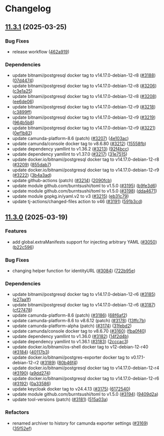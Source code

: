 # Changelog

## [11.3.1](https://github.com/camunda/camunda-platform-helm/compare/camunda-platform-11.3.0...camunda-platform-11.3.1) (2025-03-25)


### Bug Fixes

* release workflow ([462a919](https://github.com/camunda/camunda-platform-helm/commit/462a919425960a1df9ad1c6ccfa6ef3f46d7609b))


### Dependencies

* update bitnami/postgresql docker tag to v14.17.0-debian-12-r8 ([#3188](https://github.com/camunda/camunda-platform-helm/issues/3188)) ([07d4474](https://github.com/camunda/camunda-platform-helm/commit/07d44744a8e77c4bfce5ed36da402edc5c4f25e1))
* update bitnami/postgresql docker tag to v14.17.0-debian-12-r8 ([#3206](https://github.com/camunda/camunda-platform-helm/issues/3206)) ([c3e1a25](https://github.com/camunda/camunda-platform-helm/commit/c3e1a256cb85eccbc9b4875556da17fa8be8829e))
* update bitnami/postgresql docker tag to v14.17.0-debian-12-r8 ([#3208](https://github.com/camunda/camunda-platform-helm/issues/3208)) ([ee6de06](https://github.com/camunda/camunda-platform-helm/commit/ee6de06243f5d6f6c8064cf79bc0aa0892f0d166))
* update bitnami/postgresql docker tag to v14.17.0-debian-12-r9 ([#3218](https://github.com/camunda/camunda-platform-helm/issues/3218)) ([c3899ff](https://github.com/camunda/camunda-platform-helm/commit/c3899fffceceb29be1ac440a5d008c8a0c5593ef))
* update bitnami/postgresql docker tag to v14.17.0-debian-12-r9 ([#3219](https://github.com/camunda/camunda-platform-helm/issues/3219)) ([964b5b8](https://github.com/camunda/camunda-platform-helm/commit/964b5b8bc70e01774227aec021b9c48292d83388))
* update bitnami/postgresql docker tag to v14.17.0-debian-12-r9 ([#3221](https://github.com/camunda/camunda-platform-helm/issues/3221)) ([0ef1b82](https://github.com/camunda/camunda-platform-helm/commit/0ef1b82247c4ad0fb7307ec977f7a8ec74a1805d))
* update camunda-platform-8.6 (patch) ([#3207](https://github.com/camunda/camunda-platform-helm/issues/3207)) ([4e103ac](https://github.com/camunda/camunda-platform-helm/commit/4e103acc08e3088947de0da17854c6a4fec2a201))
* update camunda/console docker tag to v8.6.80 ([#3212](https://github.com/camunda/camunda-platform-helm/issues/3212)) ([15558fb](https://github.com/camunda/camunda-platform-helm/commit/15558fb018bb4a18b3f45e3e60b3b3421c5b3693))
* update dependency yamllint to v1.36.2 ([#3213](https://github.com/camunda/camunda-platform-helm/issues/3213)) ([92f4bcc](https://github.com/camunda/camunda-platform-helm/commit/92f4bccf85222e239b6391a2d5c511b7c03487e9))
* update dependency yamllint to v1.37.0 ([#3217](https://github.com/camunda/camunda-platform-helm/issues/3217)) ([31e7515](https://github.com/camunda/camunda-platform-helm/commit/31e75152679604f93257ea0dcc840b1b4cdb8554))
* update docker.io/bitnami/postgresql docker tag to v14.17.0-debian-12-r8 ([#3209](https://github.com/camunda/camunda-platform-helm/issues/3209)) ([855dab7](https://github.com/camunda/camunda-platform-helm/commit/855dab782a10c7c0db28bfab00e192cd9904a4c0))
* update docker.io/bitnami/postgresql docker tag to v14.17.0-debian-12-r9 ([#3222](https://github.com/camunda/camunda-platform-helm/issues/3222)) ([3b4a3ad](https://github.com/camunda/camunda-platform-helm/commit/3b4a3adf7a089ea073fa6cba6496284b606b8876))
* update github-actions (patch) ([#3214](https://github.com/camunda/camunda-platform-helm/issues/3214)) ([2090fcb](https://github.com/camunda/camunda-platform-helm/commit/2090fcb066a86dd670dea4192dc5021c2d29f576))
* update module github.com/burntsushi/toml to v1.5.0 ([#3195](https://github.com/camunda/camunda-platform-helm/issues/3195)) ([b9fe3d6](https://github.com/camunda/camunda-platform-helm/commit/b9fe3d6f82703d56b946ecabf74ed76923d7070d))
* update module github.com/burntsushi/toml to v1.5.0 ([#3198](https://github.com/camunda/camunda-platform-helm/issues/3198)) ([dda4671](https://github.com/camunda/camunda-platform-helm/commit/dda46718fcc3cfe40fce3fac3b676261671c22e4))
* update module gopkg.in/yaml.v2 to v3 ([#3215](https://github.com/camunda/camunda-platform-helm/issues/3215)) ([eb31c79](https://github.com/camunda/camunda-platform-helm/commit/eb31c79fe9e518a523fadad0bdba3c4b35ec1111))
* update tj-actions/changed-files action to v46 ([#3191](https://github.com/camunda/camunda-platform-helm/issues/3191)) ([591b3cd](https://github.com/camunda/camunda-platform-helm/commit/591b3cd39bdbaf31ba51c6130e97f0e4813badfe))

## [11.3.0](https://github.com/camunda/camunda-platform-helm/compare/camunda-platform-11.2.2...camunda-platform-11.3.0) (2025-03-19)


### Features

* add global.extraManifests support for injecting arbitrary YAML ([#3050](https://github.com/camunda/camunda-platform-helm/issues/3050)) ([b22c596](https://github.com/camunda/camunda-platform-helm/commit/b22c59629a7e7e87f34a3c41cb05d53934ba18c4))


### Bug Fixes

* changing helper function for identityURL ([#3084](https://github.com/camunda/camunda-platform-helm/issues/3084)) ([722b95e](https://github.com/camunda/camunda-platform-helm/commit/722b95ed70a8463fd90f170a25668a249c8fb492))


### Dependencies

* update bitnami/postgresql docker tag to v14.17.0-debian-12-r6 ([#3185](https://github.com/camunda/camunda-platform-helm/issues/3185)) ([e27aa1f](https://github.com/camunda/camunda-platform-helm/commit/e27aa1fcf2f351f478097a7ea1c405407b12b269))
* update bitnami/postgresql docker tag to v14.17.0-debian-12-r6 ([#3187](https://github.com/camunda/camunda-platform-helm/issues/3187)) ([cf27478](https://github.com/camunda/camunda-platform-helm/commit/cf27478905043948f64acecf03571b581bc5fdd4))
* update camunda-platform-8.6 (patch) ([#3186](https://github.com/camunda/camunda-platform-helm/issues/3186)) ([68f6af2](https://github.com/camunda/camunda-platform-helm/commit/68f6af2e445f901ac026bda82e8d23697c2a955a))
* update camunda-platform-8.6 to v8.6.12 (patch) ([#3178](https://github.com/camunda/camunda-platform-helm/issues/3178)) ([13ffc7b](https://github.com/camunda/camunda-platform-helm/commit/13ffc7b09af84eb9dfe3486797f729c917a1283f))
* update camunda-platform-alpha (patch) ([#3174](https://github.com/camunda/camunda-platform-helm/issues/3174)) ([31febd2](https://github.com/camunda/camunda-platform-helm/commit/31febd2c7b22c5be89949a6a598ec51230260542))
* update camunda/console docker tag to v8.6.70 ([#3160](https://github.com/camunda/camunda-platform-helm/issues/3160)) ([fba0f40](https://github.com/camunda/camunda-platform-helm/commit/fba0f40d7f4ade92579a2ffc0941dc15862b228f))
* update dependency yamllint to v1.36.0 ([#3182](https://github.com/camunda/camunda-platform-helm/issues/3182)) ([14f2d4b](https://github.com/camunda/camunda-platform-helm/commit/14f2d4bffcc541e847f85fc22296dc845c8c4262))
* update dependency yamllint to v1.36.1 ([#3183](https://github.com/camunda/camunda-platform-helm/issues/3183)) ([2cccac3](https://github.com/camunda/camunda-platform-helm/commit/2cccac37a99d9344528f3595df2246459206fc3d))
* update docker.io/bitnami/os-shell docker tag to v12-debian-12-r40 ([#3184](https://github.com/camunda/camunda-platform-helm/issues/3184)) ([40117b3](https://github.com/camunda/camunda-platform-helm/commit/40117b32b8eddd5fbbed2a5ac38fdbf0d4721b3c))
* update docker.io/bitnami/postgres-exporter docker tag to v0.17.1-debian-12-r2 ([#3189](https://github.com/camunda/camunda-platform-helm/issues/3189)) ([80b46f4](https://github.com/camunda/camunda-platform-helm/commit/80b46f411ead9cefae1db018b71adad3dbace63e))
* update docker.io/bitnami/postgresql docker tag to v14.17.0-debian-12-r4 ([#3190](https://github.com/camunda/camunda-platform-helm/issues/3190)) ([a9dd274](https://github.com/camunda/camunda-platform-helm/commit/a9dd274a0f1ee13fbeaeb41ca430cad5db656d7e))
* update docker.io/bitnami/postgresql docker tag to v14.17.0-debian-12-r6 ([#3192](https://github.com/camunda/camunda-platform-helm/issues/3192)) ([0a33586](https://github.com/camunda/camunda-platform-helm/commit/0a335866ed8973c60586d2df45544633cca74d02))
* update keycloak docker tag to v24.4.13 ([#3175](https://github.com/camunda/camunda-platform-helm/issues/3175)) ([6172540](https://github.com/camunda/camunda-platform-helm/commit/61725405ab424118e77d9ebd2bb2c3fd7911e89e))
* update module github.com/burntsushi/toml to v1.5.0 ([#3194](https://github.com/camunda/camunda-platform-helm/issues/3194)) ([9409d2a](https://github.com/camunda/camunda-platform-helm/commit/9409d2ab9ed62e657c48036a354fbf5970ab71c7))
* update tool-versions (patch) ([#3181](https://github.com/camunda/camunda-platform-helm/issues/3181)) ([515a03a](https://github.com/camunda/camunda-platform-helm/commit/515a03a8aaa3385c78c128d493a959f23704d1da))


### Refactors

* renamed archiver to history for camunda exporter settings ([#3169](https://github.com/camunda/camunda-platform-helm/issues/3169)) ([35f52ef](https://github.com/camunda/camunda-platform-helm/commit/35f52efb074782a294cbe52140203efcdb5fa423))
